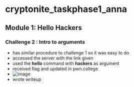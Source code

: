 # cryptonite_taskphase1_anna
## Module 1: Hello Hackers
### Challenge 2 : Intro to arguments
* has similar procedure to challenge 1 so it was easy to do
* accessed the server with the link given
* used the **hello** command with **hackers** as argument
* received flag and updated in pwn.college
* ![image](https://github.com/user-attachments/assets/96b31a9f-14b7-4964-9cac-fd663eb45728)
* wrote writeup

